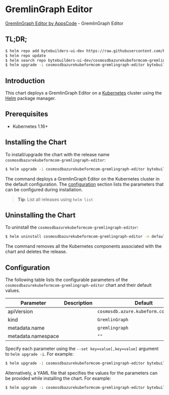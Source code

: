 # GremlinGraph Editor

[GremlinGraph Editor by AppsCode](https://byte.builders) - GremlinGraph Editor

## TL;DR;

```bash
$ helm repo add bytebuilders-ui-dev https://raw.githubusercontent.com/bytebuilders/ui-wizards/
$ helm repo update
$ helm search repo bytebuilders-ui-dev/cosmosdbazurekubeformcom-gremlingraph-editor --version=v0.4.17
$ helm upgrade -i cosmosdbazurekubeformcom-gremlingraph-editor bytebuilders-ui-dev/cosmosdbazurekubeformcom-gremlingraph-editor -n default --create-namespace --version=v0.4.17
```

## Introduction

This chart deploys a GremlinGraph Editor on a [Kubernetes](http://kubernetes.io) cluster using the [Helm](https://helm.sh) package manager.

## Prerequisites

- Kubernetes 1.16+

## Installing the Chart

To install/upgrade the chart with the release name `cosmosdbazurekubeformcom-gremlingraph-editor`:

```bash
$ helm upgrade -i cosmosdbazurekubeformcom-gremlingraph-editor bytebuilders-ui-dev/cosmosdbazurekubeformcom-gremlingraph-editor -n default --create-namespace --version=v0.4.17
```

The command deploys a GremlinGraph Editor on the Kubernetes cluster in the default configuration. The [configuration](#configuration) section lists the parameters that can be configured during installation.

> **Tip**: List all releases using `helm list`

## Uninstalling the Chart

To uninstall the `cosmosdbazurekubeformcom-gremlingraph-editor`:

```bash
$ helm uninstall cosmosdbazurekubeformcom-gremlingraph-editor -n default
```

The command removes all the Kubernetes components associated with the chart and deletes the release.

## Configuration

The following table lists the configurable parameters of the `cosmosdbazurekubeformcom-gremlingraph-editor` chart and their default values.

|     Parameter      | Description |                      Default                      |
|--------------------|-------------|---------------------------------------------------|
| apiVersion         |             | <code>cosmosdb.azure.kubeform.com/v1alpha1</code> |
| kind               |             | <code>GremlinGraph</code>                         |
| metadata.name      |             | <code>gremlingraph</code>                         |
| metadata.namespace |             | <code>""</code>                                   |


Specify each parameter using the `--set key=value[,key=value]` argument to `helm upgrade -i`. For example:

```bash
$ helm upgrade -i cosmosdbazurekubeformcom-gremlingraph-editor bytebuilders-ui-dev/cosmosdbazurekubeformcom-gremlingraph-editor -n default --create-namespace --version=v0.4.17 --set apiVersion=cosmosdb.azure.kubeform.com/v1alpha1
```

Alternatively, a YAML file that specifies the values for the parameters can be provided while
installing the chart. For example:

```bash
$ helm upgrade -i cosmosdbazurekubeformcom-gremlingraph-editor bytebuilders-ui-dev/cosmosdbazurekubeformcom-gremlingraph-editor -n default --create-namespace --version=v0.4.17 --values values.yaml
```
